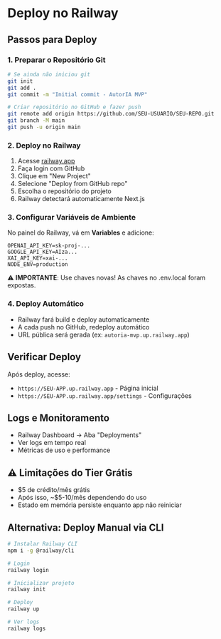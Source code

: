 # Deploy no Railway

## Passos para Deploy

### 1. Preparar o Repositório Git

```bash
# Se ainda não iniciou git
git init
git add .
git commit -m "Initial commit - AutorIA MVP"

# Criar repositório no GitHub e fazer push
git remote add origin https://github.com/SEU-USUARIO/SEU-REPO.git
git branch -M main
git push -u origin main
```

### 2. Deploy no Railway

1. Acesse [railway.app](https://railway.app)
2. Faça login com GitHub
3. Clique em "New Project"
4. Selecione "Deploy from GitHub repo"
5. Escolha o repositório do projeto
6. Railway detectará automaticamente Next.js

### 3. Configurar Variáveis de Ambiente

No painel do Railway, vá em **Variables** e adicione:

```env
OPENAI_API_KEY=sk-proj-...
GOOGLE_API_KEY=AIza...
XAI_API_KEY=xai-...
NODE_ENV=production
```

⚠️ **IMPORTANTE**: Use chaves novas! As chaves no .env.local foram expostas.

### 4. Deploy Automático

- Railway fará build e deploy automaticamente
- A cada push no GitHub, redeploy automático
- URL pública será gerada (ex: `autoria-mvp.up.railway.app`)

## Verificar Deploy

Após deploy, acesse:
- `https://SEU-APP.up.railway.app` - Página inicial
- `https://SEU-APP.up.railway.app/settings` - Configurações

## Logs e Monitoramento

- Railway Dashboard → Aba "Deployments"
- Ver logs em tempo real
- Métricas de uso e performance

## ⚠️ Limitações do Tier Grátis

- $5 de crédito/mês grátis
- Após isso, ~$5-10/mês dependendo do uso
- Estado em memória persiste enquanto app não reiniciar

## Alternativa: Deploy Manual via CLI

```bash
# Instalar Railway CLI
npm i -g @railway/cli

# Login
railway login

# Inicializar projeto
railway init

# Deploy
railway up

# Ver logs
railway logs
```
